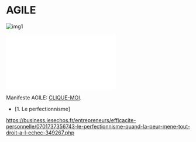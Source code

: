 # AGILE

![img1](https://www.penserchanger.com/wp-content/uploads/2020/12/Agilite-flexibilite.jpg)

<object data="./manifeste_agile_a3.pdf" type="application/pdf" width="700px" height="700px">
    <embed src="./manifeste_agile_a3.pdf">
        <p>Manifeste AGILE: <a href="./manifeste_agile_a3.pdf">CLIQUE-MOI</a>.</p>
    </embed>
</object>




* [1. Le perfectionnisme]

 https://business.lesechos.fr/entrepreneurs/efficacite-personnelle/0701737356743-le-perfectionnisme-quand-la-peur-mene-tout-droit-a-l-echec-349267.php





